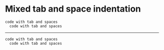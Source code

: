 # Mixed tab and space indentation

	code with tab and spaces
	  code with tab and spaces

---

	code with tab and spaces
	  code with tab and spaces
